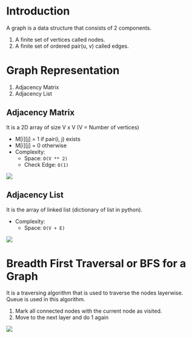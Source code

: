 # Introduction
A graph is a data structure that consists of 2 components.

1. A finite set of vertices called nodes.
2. A finite set of ordered pair(u, v) called edges.

# Graph Representation
1. Adjacency Matrix
2. Adjacency List

## Adjacency Matrix
It is a 2D array of size V x V (V = Number of vertices)

- M[i][j] = 1 if pair(i, j) exists
- M[i][j] = 0 otherwise
- Complexity:
  - Space: `O(V ** 2)`
  - Check Edge: `O(1)`

![](https://www.geeksforgeeks.org/wp-content/uploads/adjacency_matrix_representation.png)

## Adjacency List
It is the array of linked list (dictionary of list in python).

- Complexity:
  - Space: `O(V + E)`

![](https://www.geeksforgeeks.org/wp-content/uploads/adjacency_list_representation.png)

# Breadth First Traversal or BFS for a Graph
It is a traversing algorithm that is used to traverse the nodes layerwise. Queue is used in this algorithm.

1. Mark all connected nodes with the current node as visited.
2. Move to the next layer and do 1 again

![](https://he-s3.s3.amazonaws.com/media/uploads/fdec3c2.jpg)
